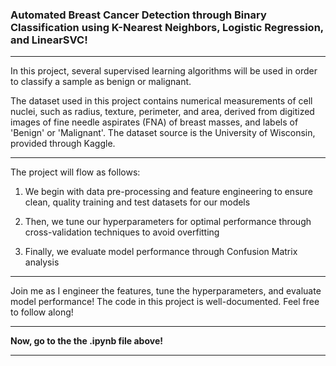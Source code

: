 ### Automated Breast Cancer Detection through Binary Classification using K-Nearest Neighbors, Logistic Regression, and LinearSVC!
---
In this project, several supervised learning algorithms will be used in order to classify a sample as benign or malignant. 

The dataset used in this project contains numerical measurements of cell nuclei, such as radius, texture, perimeter, and area, derived from digitized images of fine needle aspirates (FNA) of breast masses, and labels of 'Benign' or 'Malignant'. The dataset source is the University of Wisconsin, provided through Kaggle.

---
The project will flow as follows:

1. We begin with data pre-processing and feature engineering to ensure clean, quality training and test datasets for our models

2. Then, we tune our hyperparameters for optimal performance through cross-validation techniques to avoid overfitting

3. Finally, we evaluate model performance through Confusion Matrix analysis
---

Join me as I engineer the features, tune the hyperparameters, and evaluate model performance! The code in this project is well-documented. Feel free to follow along!

---

**Now, go to the the .ipynb file above!**

---
